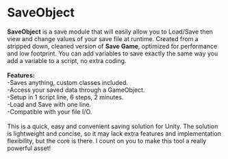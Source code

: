 # SaveObject
<strong>SaveObject</strong> is a save module that will easily allow you to Load/Save then view and change values of your save file at runtime.
Created from a stripped down, cleaned version of <strong>Save Game</strong>, optimized for performance and low footprint.
You can add variables to save exactly the same way you add a variable to a script, no extra coding.<br/> 
<br/> 
<strong>Features:</strong><br/> 
-Saves anything, custom classes included.<br/> 
-Access your saved data through a GameObject.<br/> 
-Setup in 1 script line, 6 steps, 2 minutes.<br/> 
-Load and Save with one line.<br/> 
-Compatible with your file I/O.<br/> 
<br/> 
This is a quick, easy and convenient saving solution for Unity. The solution is lightweight and concise, 
so it may lack extra features and implementation flexibility, but the core is there. I count on you to make
this tool a really powerful asset!
